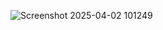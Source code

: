 ![Screenshot 2025-04-02 101249](https://github.com/user-attachments/assets/a68b8d96-4fcb-430e-bfde-6cb6e30f4e46)
